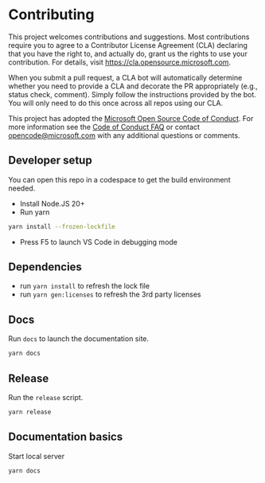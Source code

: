 
# Contributing

This project welcomes contributions and suggestions. Most contributions require you to agree to a
Contributor License Agreement (CLA) declaring that you have the right to, and actually do, grant us
the rights to use your contribution. For details, visit https://cla.opensource.microsoft.com.

When you submit a pull request, a CLA bot will automatically determine whether you need to provide
a CLA and decorate the PR appropriately (e.g., status check, comment). Simply follow the instructions
provided by the bot. You will only need to do this once across all repos using our CLA.

This project has adopted the [Microsoft Open Source Code of Conduct](https://opensource.microsoft.com/codeofconduct/).
For more information see the [Code of Conduct FAQ](https://opensource.microsoft.com/codeofconduct/faq/) or
contact [opencode@microsoft.com](mailto:opencode@microsoft.com) with any additional questions or comments.

## Developer setup

You can open this repo in a codespace to get the build environment needed.

-   Install Node.JS 20+
-   Run yarn

```sh
yarn install --frozen-lockfile
```

-   Press F5 to launch VS Code in debugging mode

## Dependencies

- run `yarn install` to refresh the lock file
- run `yarn gen:licenses` to refresh the 3rd party licenses

## Docs

Run `docs` to launch the documentation site.

```sh
yarn docs
```

## Release

Run the `release` script.

```sh
yarn release
```

## Documentation basics

Start local server

```sh
yarn docs
```